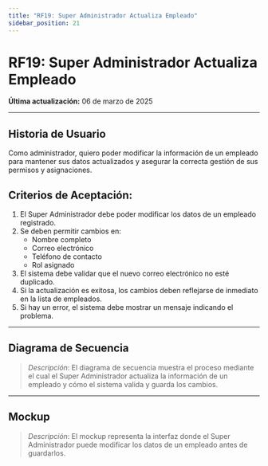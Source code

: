 ```yaml
---
title: "RF19: Super Administrador Actualiza Empleado"
sidebar_position: 21
---
```


# RF19: Super Administrador Actualiza Empleado

**Última actualización:** 06 de marzo de 2025

---

## Historia de Usuario

Como administrador, quiero poder modificar la información de un empleado para mantener sus datos actualizados y asegurar la correcta gestión de sus permisos y asignaciones.

## **Criterios de Aceptación:**

1. El Super Administrador debe poder modificar los datos de un empleado registrado.
2. Se deben permitir cambios en:
   - Nombre completo
   - Correo electrónico
   - Teléfono de contacto
   - Rol asignado
3. El sistema debe validar que el nuevo correo electrónico no esté duplicado.
4. Si la actualización es exitosa, los cambios deben reflejarse de inmediato en la lista de empleados.
5. Si hay un error, el sistema debe mostrar un mensaje indicando el problema.

---

## **Diagrama de Secuencia**

> _Descripción_: El diagrama de secuencia muestra el proceso mediante el cual el Super Administrador actualiza la información de un empleado y cómo el sistema valida y guarda los cambios.

---

## **Mockup**

> _Descripción_: El mockup representa la interfaz donde el Super Administrador puede modificar los datos de un empleado antes de guardarlos.
